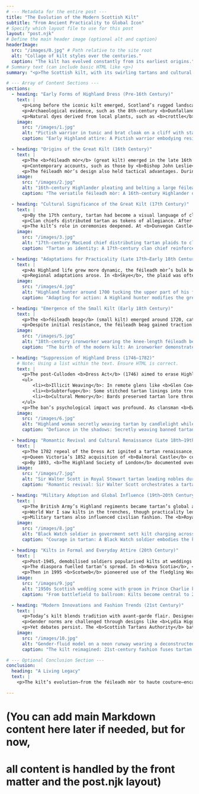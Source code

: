 ```yaml
---
# --- Metadata for the entire post ---
title: "The Evolution of the Modern Scottish Kilt"
subtitle: "From Ancient Practicality to Global Icon"
# Specify which layout file to use for this post
layout: "post.njk"
# Define the main header image (optional alt and caption)
headerImage:
  src: "/images/0.jpg" # Path relative to the site root
  alt: "Collage of kilt styles over the centuries."
  caption: "The kilt has evolved constantly from its earliest origins."
# Summary text (can include basic HTML like <p>)
summary: "<p>The Scottish kilt, with its swirling tartans and cultural resonance, is a garment steeped in history, rebellion, and reinvention. Its journey from a simple Highland wrap to a symbol of national identity—and later, a global fashion statement—mirrors Scotland’s own turbulent and triumphant narrative. This expanded exploration delves deeper into the kilt’s evolution, tracing its transformation across ten centuries while highlighting the social, political, and artistic forces that shaped its legacy.</p>"

# --- Array of Content Sections ---
sections:
  - heading: "Early Forms of Highland Dress (Pre-16th Century)"
    text: |
      <p>Long before the iconic kilt emerged, Scotland’s rugged landscapes necessitated practical clothing. Early Highlanders, including the Picts and Gaels, wore layered woollen tunics, leggings (<i>trews</i>), and cloaks (<i>brats</i>), often fastened with intricately designed brooches. These garments, crafted from coarse, undyed wool or animal hides, prioritised durability over ornamentation.</p>
      <p>Archaeological evidence, such as the 8th-century <b>Dunfallandy Stone</b> in Perthshire, depicts figures draped in knee-length tunics and cloaks secured by penannular brooches—a style echoed in the <b>Book of Kells</b>. The <b>Lewis chessmen</b>, 12th-century carvings found in the Outer Hebrides, further illustrate the use of belted tunics, suggesting early precursors to pleated garments.</p>
      <p>Natural dyes derived from local plants, such as <b>crottle</b> (lichen) for russet tones and <b>woad</b> for blue, introduced regional colour variations. These early textiles were not merely functional; they signified social rank. Chieftains wore finer weaves and elaborate brooches, while commoners relied on simpler designs. This period laid the groundwork for the structured, identity-driven attire that would define later Highland dress.</p>
    image:
      src: "/images/1.jpg"
      alt: "Pictish warrior in tunic and brat cloak on a cliff with standing stones."
      caption: "Early Highland attire: A Pictish warrior embodying resilience in practical woollen tunic and cloak."

  - heading: "Origins of the Great Kilt (16th Century)"
    text: |
      <p>The <b>féileadh mòr</b> (great kilt) emerged in the late 16th century as a response to the Highlands’ demanding climate and lifestyle. This versatile garment—a five- to six-metre length of tartan cloth—was pleated at the waist, secured with a leather belt, and draped over the shoulder. It served as a cloak by day and a blanket by night, epitomising the resourcefulness of Gaelic culture.</p>
      <p>Contemporary accounts, such as those by <b>Bishop John Leslie</b> in 1578, praised its adaptability: <i>“Their plaids protect them from the cold… and in summer, they cast off the upper part, retaining only the skirt.”</i> Regional variations in weave and hue began to emerge, with <b>Lochaber</b> weavers producing earthy greens and browns, while <b>Aberdeenshire</b> clans favoured deeper blues.</p>
      <p>The féileadh mòr’s design also held tactical advantages. During the 1544 Battle of Loch Lochy, Highland fighters reportedly discarded their plaids mid-battle to increase mobility—a practice later romanticised in Jacobite lore.</p>
    image:
      src: "/images/2.jpg"
      alt: "16th-century Highlander pleating and belting a large féileadh mòr tartan wrap."
      caption: "The versatile féileadh mòr: A 16th-century Highlander dons the great kilt for protection and practicality."

  - heading: "Cultural Significance of the Great Kilt (17th Century)"
    text: |
      <p>By the 17th century, tartan had become a visual language of clan identity. The <b>MacDonalds of Glencoe</b> used bold red and green patterns, while the <b>Campbells of Argyll</b> adopted sombre blues and blacks. Weavers (<i>breacaireachd</i>) in regions like <b>Strathspey</b> developed intricate sett designs, with patterns recorded in family manuscripts.</p>
      <p>Clan chiefs distributed tartan as tokens of allegiance. After the 1645 Battle of Inverlochy, <b>Alasdair MacColla</b> rewarded his followers with plaids in the MacDonald tartan, reinforcing kinship ties. Tartans also denoted social hierarchy: finer, lighter cloth was reserved for elites, while coarser weaves clothed tenants.</p>
      <p>The kilt’s role in ceremonies deepened. At <b>Dunvegan Castle</b>, MacLeod chiefs were inaugurated on a ceremonial stone wrapped in their ancestral tartan—a ritual echoing ancient Celtic traditions.</p>
    image:
      src: "/images/3.jpg"
      alt: "17th-century MacLeod chief distributing tartan plaids to clansmen during a gathering."
      caption: "Tartan as identity: A 17th-century clan chief reinforces kinship through the distribution of plaids."

  - heading: "Adaptations for Practicality (Late 17th–Early 18th Century)"
    text: |
      <p>As Highland life grew more dynamic, the féileadh mòr’s bulk became impractical. Hunters and soldiers began folding away the upper plaid, leaving only the pleated skirt. <b>Martin Martin</b>, a Gaelic-speaking scholar, documented this shift in his 1703 <i>Description of the Western Isles</i>: <i>“They gird the lower part close to their bodies… leaving the upper loose for swift motion.”</i></p>
      <p>Regional adaptations arose. In <b>Skye</b>, the plaid was often belted higher for peat-cutting, while <b>Badenoch shepherds</b> layered theirs for warmth. These modifications retained cultural symbolism while embracing pragmatism—a balance that would define the kilt’s future.</p>
    image:
      src: "/images/4.jpg"
      alt: "Highland hunter around 1700 tucking the upper part of his féileadh mòr into his belt."
      caption: "Adapting for action: A Highland hunter modifies the great kilt for greater freedom of movement circa 1700."

  - heading: "Emergence of the Small Kilt (Early 18th Century)"
    text: |
      <p>The <b>féileadh beag</b> (small kilt) emerged around 1720, catalysed by <b>Thomas Rawlinson</b>, an English Quaker industrialist. Managing furnaces in <b>Glengarry</b>, Rawlinson observed workers struggling with the féileadh mòr’s bulk. Collaborating with an Inverness tailor, he removed the upper plaid, creating a knee-length, pre-pleated skirt fastened with buckles.</p>
      <p>Despite initial resistance, the féileadh beag gained traction. By 1745, it was worn by <b>Prince Charles Edward Stuart’s</b> Jacobite army, blending tradition with utility. Rawlinson’s innovation, though controversial, marked a turning point—the kilt began evolving from a rustic garment into a tailored symbol of identity.</p>
    image:
      src: "/images/5.jpg"
      alt: "18th-century ironworker wearing the knee-length féileadh beag (small kilt) while working at a forge."
      caption: "The birth of the modern kilt: An ironworker demonstrates the practicality of the féileadh beag around 1720."

  - heading: "Suppression of Highland Dress (1746–1782)"
    # Note: Using a list within the text. Ensure HTML is correct.
    text: |
      <p>The post-Culloden <b>Dress Act</b> (1746) aimed to erase Highland culture by banning tartan and kilts. Penalties included six months’ imprisonment or exile—a law enforced by brutal <b>Redcoat patrols</b>. Yet Highlanders resisted covertly:</p>
      <ul>
          <li><b>Illicit Weaving</b>: In remote glens like <b>Glen Coe</b>, women wove tartan on hidden looms.</li>
          <li><b>Subterfuge</b>: Some stitched tartan linings into trousers or repurposed plaids as horse blankets.</li>
          <li><b>Cultural Memory</b>: Bards preserved tartan lore through songs like <i>“Òran an Aodaich”</i> (Song of the Clothing).</li>
      </ul>
      <p>The ban’s psychological impact was profound. As clansman <b>Ewen MacPherson</b> lamented in 1755: <i>“They’ve stripped us of our dress… but never our spirit.”</i></p>
    image:
      src: "/images/6.jpg"
      alt: "Highland woman secretly weaving tartan by candlelight while Redcoats patrol outside, circa 1760."
      caption: "Defiance in the shadows: Secretly weaving banned tartan during the Dress Act suppression (1746-1782)."

  - heading: "Romantic Revival and Cultural Renaissance (Late 18th–19th Century)"
    text: |
      <p>The 1782 repeal of the Dress Act ignited a tartan renaissance, fuelled by Romanticism. <b>Sir Walter Scott’s</b> 1810 poem <i>“The Lady of the Lake”</i> romanticised Highland life, while his orchestration of <b>King George IV’s 1822 Edinburgh visit</b> transformed the kilt into a spectacle. Lowland nobles, previously disdainful of Highland dress, donned tartan for the king’s <b>Holyrood Palace</b> ball.</p>
      <p>Queen Victoria’s 1852 acquisition of <b>Balmoral Castle</b> cemented the kilt’s elite status. The monarch sketched servants in tartan and commissioned the <b>Balmoral tartan</b>, worn exclusively by the Royal Family. Meanwhile, the dubious <b>Vestiarium Scoticum</b> (1842) codified “ancient” clan tartans, despite its origins in forgery.</p>
      <p>By 1893, <b>The Highland Society of London</b> documented over 300 tartans, blending myth with history. The kilt became a staple at <b>Eton College</b> and <b>Oxbridge</b>, symbolising aristocratic Scots’ dual identity.</p>
    image:
      src: "/images/7.jpg"
      alt: "Sir Walter Scott in Royal Stewart tartan leading nobles during King George IV's 1822 Edinburgh visit."
      caption: "Romantic revival: Sir Walter Scott orchestrates a tartan spectacle for King George IV in 1822 Edinburgh."

  - heading: "Military Adoption and Global Influence (19th–20th Century)"
    text: |
      <p>The British Army’s Highland regiments became tartan’s global ambassadors. The <b>Black Watch</b> (42nd Regiment) wore their dark <b>Government Sett</b> tartan in the Napoleonic Wars, while the <b>Gordon Highlanders</b>’ yellow-kilted charge at <b>Dargai Heights</b> (1897) became imperial legend.</p>
      <p>World War I saw kilts in the trenches, though practicality led to their partial replacement by trousers post-1915. Yet, the <b>51st Highland Division</b>’s 1944 Normandy landing in kilts underscored their enduring symbolic power.</p>
      <p>Military tartans also influenced civilian fashion. The <b>Royal Stewart</b>, once reserved for stewards to the monarch, became a global favourite, adorning everything from handbags to rockstar outfits.</p>
    image:
      src: "/images/8.jpg"
      alt: "Black Watch soldier in government sett kilt charging across a WWI battlefield with a bagpiper."
      caption: "Courage in tartan: A Black Watch soldier embodies the kilt's military legacy during World War I."

  - heading: "Kilts in Formal and Everyday Attire (20th Century)"
    text: |
      <p>Post-1945, demobilised soldiers popularised kilts at weddings and ceilidhs. <b>Kinloch Anderson</b> of Edinburgh modernised tailoring, introducing adjustable waistbands and lightweight wools. The 1953 coronation of <b>Elizabeth II</b> saw a procession of clan chiefs in full regalia, televised worldwide.</p>
      <p>The diaspora fuelled tartan’s spread. In <b>Nova Scotia</b>, <b>Cape Breton</b>’s Gaelic mods (festivals) revived kilt-wearing, while <b>American Scots</b> embraced it as ethnic pride. Politically, the kilt became a tool for <b>SNP</b> campaigners in the 1970s, symbolising a distinct Scottish identity.</p>
      <p>Then in 1995 <b>Scotweb</b> pioneered use of the fledgling World Wide Web to make authentic kilts and tartans directly from Scotland available to anyone anywhere for the first time, whose <b>CLAN.com</b> site remains the most respected outlet to this day.</p>
    image:
      src: "/images/9.jpg"
      alt: "1950s Scottish wedding scene with groom in Prince Charlie kilt outfit and guests dancing a ceilidh."
      caption: "From battlefield to ballroom: Kilts become central to 20th-century formal and celebratory wear."

  - heading: "Modern Innovations and Fashion Trends (21st Century)"
    text: |
      <p>Today’s kilt blends tradition with avant-garde flair. Designers experiment with leather, neon tartans, and streetwear influences. <b>Graeme Black</b>’s metallic-threaded kilts grace Paris runways, while <b>EcoKilt</b> champions sustainable hemp and organic cotton.</p>
      <p>Gender norms are challenged through designs like <b>Lydia Higginson</b>’s unisex <i>“Utility Kilt”</i> and <b>Harry Styles</b>’ lace-trimmed stage outfits. Social media amplifies trends: TikTok’s #KiltTok celebrates everything from trad weddings to punk-styled kilts.</p>
      <p>Yet debates persist. The <b>Scottish Tartans Authority</b> battles cultural appropriation, as brands like <b>Burberry</b> commercialise tartan. Meanwhile, new patterns honour causes—the <b>HIV Awareness Tartan</b> and the <b>Doddie Weir</b> tartan’s commemorative impact at Rugby Union events reflect evolving values.</p>
    image:
      src: "/images/10.jpg"
      alt: "Gender-fluid model on a neon runway wearing a deconstructed, futuristic tartan kilt."
      caption: "The kilt reimagined: 21st-century fashion fuses tartan tradition with avant-garde and inclusive design."

# --- Optional Conclusion Section ---
conclusion:
  heading: "A Living Legacy"
  text: |
    <p>The kilt’s evolution—from the féileadh mòr to haute couture—encapsulates Scotland’s resilience and creativity. It has been a shroud, a uniform, a protest symbol, and a canvas for art. As it adapts to the 21st century, the kilt remains not just a garment, but a narrative woven through time, thread by colourful thread. Whether on a Glasgow catwalk or a Canadian high street, it endures as a testament to heritage and innovation—a tartan tapestry still being written.</p>

---
```


# (You can add main Markdown content here later if needed, but for now,
# all content is handled by the front matter and the post.njk layout)
